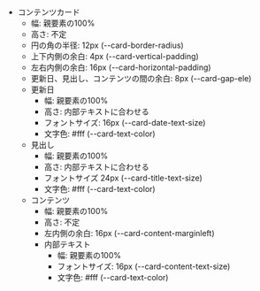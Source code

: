 - コンテンツカード
    - 幅: 親要素の100%
    - 高さ: 不定
    - 円の角の半径: 12px (--card-border-radius)
    - 上下内側の余白: 4px (--card-vertical-padding)
    - 左右内側の余白: 16px (--card-horizontal-padding)
    - 更新日、見出し、コンテンツの間の余白: 8px (--card-gap-ele)
    - 更新日
        - 幅: 親要素の100%
        - 高さ: 内部テキストに合わせる
        - フォントサイズ: 16px (--card-date-text-size)
        - 文字色: #fff (--card-text-color)
    - 見出し
        - 幅: 親要素の100%
        - 高さ: 内部テキストに合わせる
        - フォントサイズ 24px (--card-title-text-size)
        - 文字色: #fff (--card-text-color)
    - コンテンツ
        - 幅: 親要素の100%
        - 高さ: 不定
        - 左内側の余白: 16px (--card-content-marginleft)
        - 内部テキスト
            - 幅: 親要素の100%
            - フォントサイズ: 16px (--card-content-text-size)
            - 文字色: #fff (--card-text-color)
